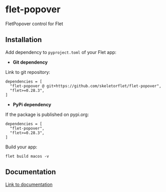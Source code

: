 # flet-popover
FletPopover control for Flet

## Installation

Add dependency to `pyproject.toml` of your Flet app:

* **Git dependency**

Link to git repository:

```
dependencies = [
  "flet-popover @ git+https://github.com/skeletorflet/flet-popover",
  "flet>=0.28.3",
]
```

* **PyPi dependency**  

If the package is published on pypi.org:

```
dependencies = [
  "flet-popover",
  "flet>=0.28.3",
]
```

Build your app:
```
flet build macos -v
```

## Documentation

[Link to documentation](https://MyGithubAccount.github.io/flet-popover/)
